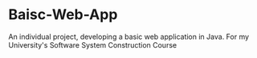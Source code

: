 # Baisc-Web-App
An individual project, developing a basic web application in Java. For my University's Software System Construction Course
